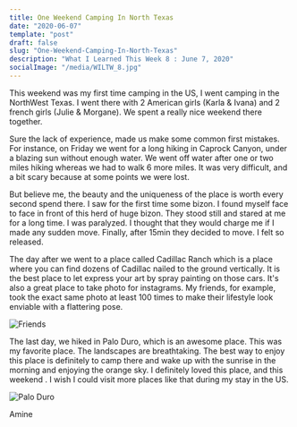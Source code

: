 ```yaml
---
title: One Weekend Camping In North Texas 
date: "2020-06-07"
template: "post"
draft: false
slug: "One-Weekend-Camping-In-North-Texas"
description: "What I Learned This Week 8 : June 7, 2020"
socialImage: "/media/WILTW_8.jpg"
---
```


This weekend was my first time camping in the US, I went camping in the NorthWest Texas.
I went there with 2 American girls (Karla & Ivana) and 2 french girls (Julie & Morgane).
We spent a really nice weekend there together.

Sure the lack of experience, made us make some common first mistakes.
For instance, on Friday we went for a long hiking in Caprock Canyon, under a blazing sun without enough water. We went off water after one or two miles hiking whereas we had to walk 6 more miles.
It was very difficult, and a bit scary because at some points we were lost. 

But believe me, the beauty and the uniqueness of the place is worth every second spend there.
I saw for the first time some bizon.  I found myself face to face in front of this herd of huge bizon. They stood still and stared at me for a long time. I was paralyzed. I thought that they would charge me if I made any sudden move.
Finally, after 15min they decided to move. I felt so released.

The day after we went to a place called Cadillac Ranch which is a place where you can find dozens of Cadillac nailed to the ground vertically. It is the best place to let express your art by spray painting on those cars. It's also a great place to take photo for instagrams. My friends, for example, took the exact same photo at least 100 times to make their lifestyle look enviable with a flattering pose.

![Friends](/media/WILTW_8_1.jpg)

The last day, we hiked in Palo Duro, which is an awesome place. This was my favorite place. The landscapes are breathtaking.
The best way to enjoy this place is definitely to camp there and wake up with the sunrise in the morning and enjoying the orange sky.
I definitely loved this place, and this weekend . I wish I could visit more places like that during my stay in the US.

![Palo Duro](/media/WILTW_8_2.jpg)

Amine

